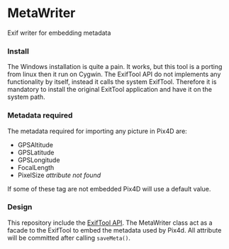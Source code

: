 MetaWriter
==========
Exif writer for embedding metadata

### Install
The Windows installation is quite a pain. It works, but this tool is a porting from linux then it run on Cygwin. The ExifTool API do not implements any functionality by itself, instead it calls the system ExifTool. Therefore it is mandatory to install the original ExitTool application and have it on the system path.

### Metadata required
The metadata required for importing any picture in Pix4D are:
 * GPSAltitude
 * GPSLatitude
 * GPSLongitude
 * FocalLength
 * PixelSize _attribute not found_

If some of these tag are not embedded Pix4D will use a default value.

### Design
This repository include the [ExifTool API](http://owl.phy.queensu.ca/~phil/cpp_exiftool/). The MetaWriter class act as a facade to the ExifTool to embed the metadata used by Pix4d. All attribute will be committed after calling `saveMeta()`.
